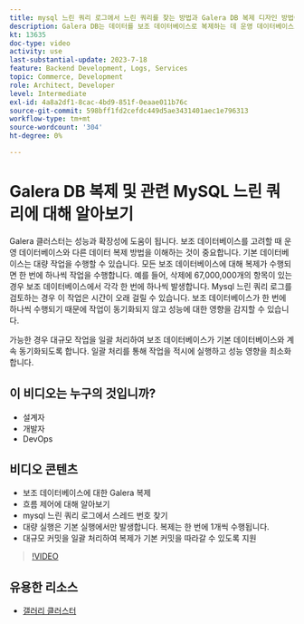 ```yaml
---
title: mysql 느린 쿼리 로그에서 느린 쿼리를 찾는 방법과 Galera DB 복제 디자인 방법이 그 원인일 수 있는 이유에 대해 알아봅니다
description: Galera DB는 데이터를 보조 데이터베이스로 복제하는 데 운영 데이터베이스보다 시간이 더 오래 걸리는 설계 방식을 가지고 있습니다. mysql 느린 쿼리 로그에서 이러한 이벤트를 찾는 방법과 느린 쿼리 로그에 항목이 표시되는 근본 이유 및 향후 이러한 이벤트를 방지하는 방법에 대해 알아봅니다.
kt: 13635
doc-type: video
activity: use
last-substantial-update: 2023-7-18
feature: Backend Development, Logs, Services
topic: Commerce, Development
role: Architect, Developer
level: Intermediate
exl-id: 4a8a2df1-8cac-4bd9-851f-0eaae011b76c
source-git-commit: 598bff1fd2cefdc449d5ae3431401aec1e796313
workflow-type: tm+mt
source-wordcount: '304'
ht-degree: 0%

---
```


# Galera DB 복제 및 관련 MySQL 느린 쿼리에 대해 알아보기

Galera 클러스터는 성능과 확장성에 도움이 됩니다. 보조 데이터베이스를 고려할 때 운영 데이터베이스와 다른 데이터 복제 방법을 이해하는 것이 중요합니다. 기본 데이터베이스는 대량 작업을 수행할 수 있습니다. 모든 보조 데이터베이스에 대해 복제가 수행되면 한 번에 하나씩 작업을 수행합니다. 예를 들어, 삭제에 67,000,000개의 항목이 있는 경우 보조 데이터베이스에서 각각 한 번에 하나씩 발생합니다. Mysql 느린 쿼리 로그를 검토하는 경우 이 작업은 시간이 오래 걸릴 수 있습니다. 보조 데이터베이스가 한 번에 하나씩 수행되기 때문에 작업이 동기화되지 않고 성능에 대한 영향을 감지할 수 있습니다.

가능한 경우 대규모 작업을 일괄 처리하여 보조 데이터베이스가 기본 데이터베이스와 계속 동기화되도록 합니다. 일괄 처리를 통해 작업을 적시에 실행하고 성능 영향을 최소화합니다.

## 이 비디오는 누구의 것입니까?

- 설계자
- 개발자
- DevOps

## 비디오 콘텐츠

- 보조 데이터베이스에 대한 Galera 복제
- 흐름 제어에 대해 알아보기
- mysql 느린 쿼리 로그에서 스레드 번호 찾기
- 대량 실행은 기본 실행에서만 발생합니다. 복제는 한 번에 1개씩 수행됩니다.
- 대규모 커밋을 일괄 처리하여 복제가 기본 커밋을 따라갈 수 있도록 지원

>[!VIDEO](https://video.tv.adobe.com/v/3421688?learn=on)

## 유용한 리소스

- [갤러리 클러스터](https://galeracluster.com/)

